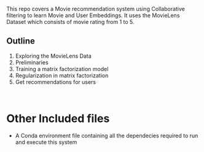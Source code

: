 This repo covers a Movie recommendation system using Collaborative filtering to learn Movie and User Embeddings. 
It uses the MovieLens Dataset which consists of movie rating from 1 to 5. <br>


## Outline
1. Exploring the MovieLens Data <br>
2. Preliminaries <br>
3. Training a matrix factorization model <br>
4. Regularization in matrix factorization <br>
5. Get recommendations for users

<br>

# Other Included files
- A Conda environment file containing all the dependecies required to run and execute this system

